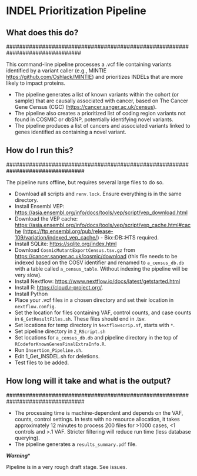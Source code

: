 # INDEL Prioritization Pipeline

## What does this do?
###############################################################################

This command-line pipeline processes a .vcf file containing variants identified by a variant caller (e.g., MINTIE https://github.com/Oshlack/MINTIE) and prioritizes INDELs that are more likely to impact proteins.

- The pipeline generates a list of known variants within the cohort (or sample) that are causally associated with cancer, based on The Cancer Gene Census (CGC) (https://cancer.sanger.ac.uk/census).
- The pipeline also creates a prioritized list of coding region variants not found in COSMIC or dbSNP, potentially identifying novel variants.
- The pipeline produces a list of cancers and associated variants linked to genes identified as containing a novel variant.

## How do I run this?
################################################################################

The pipeline runs offline, but requires several large files to do so.

- Download all scripts and `renv.lock`. Ensure everything is in the same directory. 
- Install Ensembl VEP: https://asia.ensembl.org/info/docs/tools/vep/script/vep_download.html
- Download the VEP cache: https://asia.ensembl.org/info/docs/tools/vep/script/vep_cache.html#cache
    (https://ftp.ensembl.org/pub/release-109/variation/indexed_vep_cache/) - Bio::DB::HTS required.
- Install SQLite: https://sqlite.org/index.html
- Download `CosmicMutantExportCensus.tsv.gz` from https://cancer.sanger.ac.uk/cosmic/download (this file needs to be indexed based on the COSV identifier and renamed to `a_census_db.db` with a table called `a_census_table`.  Without indexing the pipeline will be very slow).
- Install Nextflow: https://www.nextflow.io/docs/latest/getstarted.html
- Install R: https://cloud.r-project.org/.
- Install Python
- Place your .vcf files in a chosen directory and set their location in `nextflow.config`.
- Set the location for files containing VAF, control counts, and case counts in `6_GetResultFiles.sh`. These files should end in .tsv.
- Set locations for temp directory in `Nextflowscrip.nf`, starts with `*`.
- Set pipeline directory in `2_RScript.sh`
- Set locations for `a_census_db.db` and pipeline directory in the top of `RCodeforKnownGenesFinalExtraInfo.R`.
- Run `Insertion_Pipeline.sh`.
- Edit 1_Get_INSDEL.sh for deletions.
- Test files to be added. 

## How long will it take and what is the output?
################################################################################

- The processing time is machine-dependent and depends on the VAF, counts, control settings. In tests with no resource allocation, it takes approximately 12 minutes to process 200 files for >1000 cases, <1 controls and >.1 VAF. Stricter filtering will reduce run time (less database querying).  
- The pipeline generates a `results_summary.pdf` file.

*****Warning******

Pipeline is in a very rough draft stage. See issues.  


